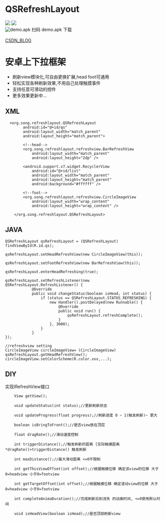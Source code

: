 # QSRefreshLayout 
![](https://github.com//tohodog/QSRefreshLayout/raw/master/top.gif)
![](https://github.com//tohodog/QSRefreshLayout/raw/master/bottom.gif)
<br>
![demo.apk](https://github.com//tohodog/QSRefreshLayout/raw/master/source/video_qrcode.png)
扫码 demo.apk 下载
<br>
<br>
[CSDN_BLOG](http://blog.csdn.net/SakaueNachi/article/details/76536112)




安卓上下拉框架
====
  * 刷新view模块化,可自由更换扩展,head foot可通用
  * 轻松实现各种刷新效果,不用自己处理触摸事件
  * 支持任意可滑动的控件
  * 更多效果更新中...

## XML
```
  <org.song.refreshlayout.QSRefreshLayout
        android:id="@+id/qs"
        android:layout_width="match_parent"
        android:layout_height="match_parent">
        
        <!--head-->
        <org.song.refreshlayout.refreshview.BarRefreshView
            android:layout_width="match_parent"
            android:layout_height="2dp" />

        <android.support.v7.widget.RecyclerView
            android:id="@+id/list"
            android:layout_width="match_parent"
            android:layout_height="match_parent"
            android:background="#ffffff" />
            
        <!--foot-->
        <org.song.refreshlayout.refreshview.CircleImageView
            android:layout_width="wrap_content"
            android:layout_height="wrap_content" />

    </org.song.refreshlayout.QSRefreshLayout>
```
## JAVA
```
QSRefreshLayout qsRefreshLayout = (QSRefreshLayout) findViewById(R.id.qs);

qsRefreshLayout.setHeadRefreshView(new CircleImageView(this));
                    
qsRefreshLayout.setFootRefreshView(new BarRefreshView(this));

qsRefreshLayout.enterHeadRefreshing(true);
                    
qsRefreshLayout.setRefreshListener(new QSRefreshLayout.RefreshListener() {
            @Override
            public void changeStatus(boolean isHead, int status) {
                if (status == QSRefreshLayout.STATUS_REFRESHING) {
                    new Handler().postDelayed(new Runnable() {
                        @Override
                        public void run() {
                            qsRefreshLayout.refreshComplete();
                        }
                    }, 3000);
                }
            }
});
        
//refreshview setting
CircleImageView circleImageView= (CircleImageView) qsRefreshLayout.getHeadRefreshView();
circleImageView.setColorScheme(R.color.xxx,...);
```

## DIY
实现IRefreshView接口
```
    View getView();

    void updateStatus(int status);//更新刷新状态

    void updateProgress(float progress);//刷新进度 0 ~ 1(触发刷新)~ 更大

    boolean isBringToFront();//是否view放在顶层

    float dragRate();//滑动速度控制

    int triggerDistance();//触发刷新的距离 [实际触摸距离*dragRate()>triggerDistance() 触发刷新

    int maxDistance();//最大滑动距离 <=0不限制

    int getThisViewOffset(int offset);//根据触摸位移 确定该view的位移 大于0=headview 小于0=footview

    int getTargetOffset(int offset);//根据触摸位移 确定滚动view的位移 大于0=headview 小于0=footview

    int completeAnimaDuration();//完成刷新后到消失 的动画时间, <=0使用默认时间

    void isHeadView(boolean isHead);//是否顶部刷新view
```



